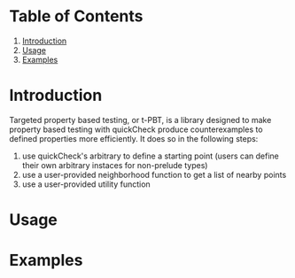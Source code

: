 
# Table of Contents

1.  [Introduction](#orgd364820)
2.  [Usage](#org2840e3c)
3.  [Examples](#org33b8866)



<a id="orgd364820"></a>

# Introduction

Targeted property based testing, or t-PBT, is a library designed to make property based testing with quickCheck produce counterexamples to defined properties more efficiently. It does so in the following steps:

1.  use quickCheck's arbitrary to define a starting point
    (users can define their own arbitrary instaces for non-prelude types)
2.  use a user-provided neighborhood function to get a list of nearby points
3.  use a user-provided utility function


<a id="org2840e3c"></a>

# Usage


<a id="org33b8866"></a>

# Examples


